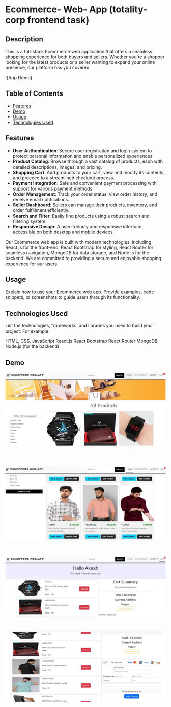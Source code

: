 # Ecommerce- Web- App (totality-corp frontend task)

## Description
This is a full-stack Ecommerce web application that offers a seamless shopping experience for both buyers and sellers. Whether you're a shopper looking for the latest products or a seller wanting to expand your online presence, our platform has you covered.

![App Demo]

## Table of Contents

- [Features](#features)
- [Demo](#demo)
- [Usage](#usage)
- [Technologies Used](#technologies-used)


## Features

- **User Authentication**: Secure user registration and login system to protect personal information and enable personalized experiences.
- **Product Catalog**: Browse through a vast catalog of products, each with detailed descriptions, images, and pricing.
- **Shopping Cart**: Add products to your cart, view and modify its contents, and proceed to a streamlined checkout process.
- **Payment Integration**: Safe and convenient payment processing with support for various payment methods.
- **Order Management**: Track your order status, view order history, and receive email notifications.
- **Seller Dashboard**: Sellers can manage their products, inventory, and order fulfillment efficiently.
- **Search and Filter**: Easily find products using a robust search and filtering system.
- **Responsive Design**: A user-friendly and responsive interface, accessible on both desktop and mobile devices.

Our Ecommerce web app is built with modern technologies, including React.js for the front-end, React Bootstrap for styling, React Router for seamless navigation, MongoDB for data storage, and Node.js for the backend. We are committed to providing a secure and enjoyable shopping experience for our users.


## Usage
Explain how to use your Ecommerce web app. Provide examples, code snippets, or screenshots to guide users through its functionality.

## Technologies Used
List the technologies, frameworks, and libraries you used to build your project. For example:

HTML, CSS, JavaScript
React.js
React Bootstrap
React Router
MongoDB
Node.js (for the backend)

## Demo
<p align="center">
  <img src="/images/EC-1.JPG" alt="Img">
</p>
<br><br>
<p align="center">
 <img src="/images/EC-2.JPG" alt="Img">
</p>
<br>
<p align="center">
  <img src="/images/EC-3.JPG" alt="Img">
</p>
<br>
<p align="center">
 <img src="/images/EC-4.JPG" alt="Img">
</p>
<br>


